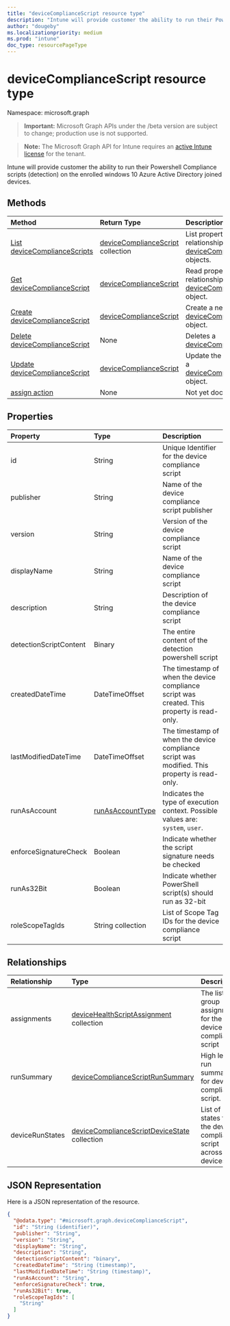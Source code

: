 ```yaml
---
title: "deviceComplianceScript resource type"
description: "Intune will provide customer the ability to run their Powershell Compliance scripts (detection) on the enrolled windows 10 Azure Active Directory joined devices."
author: "dougeby"
ms.localizationpriority: medium
ms.prod: "intune"
doc_type: resourcePageType
---
```


# deviceComplianceScript resource type

Namespace: microsoft.graph

> **Important:** Microsoft Graph APIs under the /beta version are subject to change; production use is not supported.

> **Note:** The Microsoft Graph API for Intune requires an [active Intune license](https://go.microsoft.com/fwlink/?linkid=839381) for the tenant.

Intune will provide customer the ability to run their Powershell Compliance scripts (detection) on the enrolled windows 10 Azure Active Directory joined devices.

## Methods
|Method|Return Type|Description|
|:---|:---|:---|
|[List deviceComplianceScripts](../api/intune-devices-devicecompliancescript-list.md)|[deviceComplianceScript](../resources/intune-devices-devicecompliancescript.md) collection|List properties and relationships of the [deviceComplianceScript](../resources/intune-devices-devicecompliancescript.md) objects.|
|[Get deviceComplianceScript](../api/intune-devices-devicecompliancescript-get.md)|[deviceComplianceScript](../resources/intune-devices-devicecompliancescript.md)|Read properties and relationships of the [deviceComplianceScript](../resources/intune-devices-devicecompliancescript.md) object.|
|[Create deviceComplianceScript](../api/intune-devices-devicecompliancescript-create.md)|[deviceComplianceScript](../resources/intune-devices-devicecompliancescript.md)|Create a new [deviceComplianceScript](../resources/intune-devices-devicecompliancescript.md) object.|
|[Delete deviceComplianceScript](../api/intune-devices-devicecompliancescript-delete.md)|None|Deletes a [deviceComplianceScript](../resources/intune-devices-devicecompliancescript.md).|
|[Update deviceComplianceScript](../api/intune-devices-devicecompliancescript-update.md)|[deviceComplianceScript](../resources/intune-devices-devicecompliancescript.md)|Update the properties of a [deviceComplianceScript](../resources/intune-devices-devicecompliancescript.md) object.|
|[assign action](../api/intune-devices-devicecompliancescript-assign.md)|None|Not yet documented|

## Properties
|Property|Type|Description|
|:---|:---|:---|
|id|String|Unique Identifier for the device compliance script|
|publisher|String|Name of the device compliance script publisher|
|version|String|Version of the device compliance script|
|displayName|String|Name of the device compliance script|
|description|String|Description of the device compliance script|
|detectionScriptContent|Binary|The entire content of the detection powershell script|
|createdDateTime|DateTimeOffset|The timestamp of when the device compliance script was created. This property is read-only.|
|lastModifiedDateTime|DateTimeOffset|The timestamp of when the device compliance script was modified. This property is read-only.|
|runAsAccount|[runAsAccountType](../resources/intune-shared-runasaccounttype.md)|Indicates the type of execution context. Possible values are: `system`, `user`.|
|enforceSignatureCheck|Boolean|Indicate whether the script signature needs be checked|
|runAs32Bit|Boolean|Indicate whether PowerShell script(s) should run as 32-bit|
|roleScopeTagIds|String collection|List of Scope Tag IDs for the device compliance script|

## Relationships
|Relationship|Type|Description|
|:---|:---|:---|
|assignments|[deviceHealthScriptAssignment](../resources/intune-devices-devicehealthscriptassignment.md) collection|The list of group assignments for the device compliance script|
|runSummary|[deviceComplianceScriptRunSummary](../resources/intune-devices-devicecompliancescriptrunsummary.md)|High level run summary for device compliance script.|
|deviceRunStates|[deviceComplianceScriptDeviceState](../resources/intune-devices-devicecompliancescriptdevicestate.md) collection|List of run states for the device compliance script across all devices|

## JSON Representation
Here is a JSON representation of the resource.
<!-- {
  "blockType": "resource",
  "keyProperty": "id",
  "@odata.type": "microsoft.graph.deviceComplianceScript"
}
-->
``` json
{
  "@odata.type": "#microsoft.graph.deviceComplianceScript",
  "id": "String (identifier)",
  "publisher": "String",
  "version": "String",
  "displayName": "String",
  "description": "String",
  "detectionScriptContent": "binary",
  "createdDateTime": "String (timestamp)",
  "lastModifiedDateTime": "String (timestamp)",
  "runAsAccount": "String",
  "enforceSignatureCheck": true,
  "runAs32Bit": true,
  "roleScopeTagIds": [
    "String"
  ]
}
```



